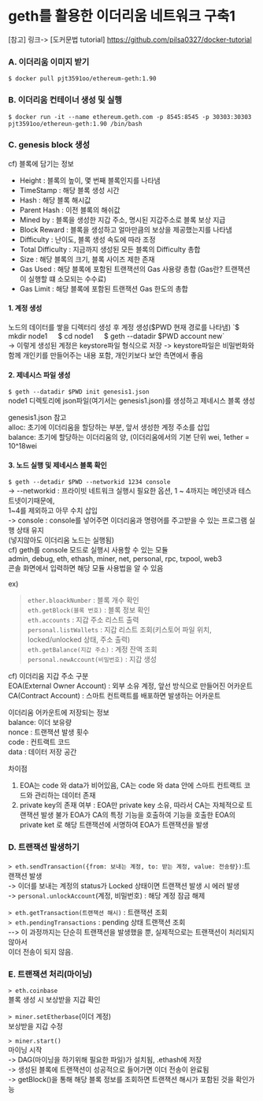 # geth를 활용한 이더리움 네트워크 구축1

[참고]
링크-> [도커문법 tutorial]
https://github.com/pilsa0327/docker-tutorial 

### A. 이더리움 이미지 받기  
`$ docker pull pjt3591oo/ethereum-geth:1.90`

### B. 이더리움 컨테이너 생성 및 실행  
`$ docker run -it --name ethereum.geth.com -p 8545:8545 -p 30303:30303 pjt3591oo/ethereun-geth:1.90 /bin/bash`

### C. genesis block 생성    
 
 cf) 블록에 담기는 정보
 - Height : 블록의 높이, 몇 번째 블록인지를 나타냄  
 - TimeStamp : 해당 블록 생성 시간  
 - Hash : 해당 블록 해시값  
 - Parent Hash : 이전 블록의 해쉬값  
 - Mined by : 블록을 생성한 지갑 주소, 명시된 지갑주소로 블록 보상 지급  
 - Block Reward : 블록을 생성하고 얼마만큼의 보상을 제공했는지를 나타냄  
 - Difficulty : 난이도, 블록 생성 속도에 따라 조정  
 - Total Difficulty : 지금까지 생성된 모든 블록의 Difficulty 총합  
 - Size : 해당 블록의 크기, 블록 사이즈 제한 존재  
 - Gas Used : 해당 블록에 포함된 트랜잭션의 Gas 사용량 총합 (Gas란? 트랜잭션이 실행할 떄 소모되는 수수료)  
 - Gas Limit : 해당 블록에 포함된 트랜잭션 Gas 한도의 총합  

#### 1. 계정 생성
 노드의 데이터를 쌓을 디렉터리 생성 후 계정 생성($PWD 현재 경로를 나타냄)  
   `$ mkdir node1`  
   `$ cd node1`  
   `$ geth --datadir $PWD account new`  
  -> 이렇게 생성된 계정은 keystore파일 형식으로 저장
  -> keystore파일은  비밀번화와 함께 개인키를 만들어주는 내용 포함, 개인키보다 보안 측면에서 좋음

#### 2. 제네시스 파일 생성
 `$ geth --datadir $PWD init genesis1.json`  
 node1 디렉토리에 json파일(여기서는 genesis1.json)를 생성하고 제네시스 블록 생성  

 genesis1.json 참고  
   alloc: 초기에 이더리움을 할당하는 부분, 앞서 생성한 계정 주소를 삽입  
   balance: 초기에 할당하는 이더리움의 양, (이더리움에서의 기본 단위 wei, 1ether = 10^18wei  

#### 3. 노드 실행 및 제네시스 블록 확인  
 `$ geth --detadir $PWD --networkid 1234 console`  
 -> --networkid : 프라이빗 네트워크 실행시 필요한 옵션, 1 ~ 4까지는 메인넷과 테스트넷이기때문에,   
 1~4를 제외하고 아무 수치 삽입  
 -> console : console를 넣어주면 이더리움과 명령어를 주고받을 수 있는 프로그램 실행 상태 유지  
 (넣지않아도 이더리움 노드는 실행됨)         
 cf) geth를 console 모드로 실행시 사용할 수 있는 모듈  
 admin, debug, eth, ethash, miner, net, personal, rpc, txpool, web3  
 콘솔 화면에서 입력하면 해당 모듈 사용법을 알 수 있음   
 
 
ex)   
 > `ether.bloackNumber` : 블록 개수 확인  
 > `eth.getBlock(블록 번호)` : 블록 정보 확인  
 > `eth.accounts` : 지갑 주소 리스트 출력  
 > `personal.listWallets` : 지갑 리스트 조회(키스토어 파일 위치, locked/unlocked 상태, 주소 출력)  
 > `eth.getBalance(지갑 주소)` : 계정 잔액 조회  
 > `personal.newAccount(비밀번호)` : 지갑 생성  

 cf) 이더리움 지갑 주소 구분  
 EOA(External Owner Account) : 외부 소유 계정, 앞선 방식으로 만들어진 어카운트  
 CA(Contract Account) : 스마트 컨트랙트를 배포하면 발생하는 어카운트 

  이더리움 어카운트에 저장되는 정보  
   balance: 이더 보유량  
   nonce : 트랜잭션 발생 횟수  
   code : 컨트랙트 코드  
   data : 데이터 저장 공간  

  차이점
  1) EOA는 code 와 data가 비어있음, CA는 code 와 data 안에 스마트 컨트랙트 코드와 관리하는 데이터 존재
  2) private key의 존재 여부 : EOA만 private key 소유, 따라서 CA는 자체적으로 트랜잭션 발생 불가
    EOA가 CA의 특정 기능을 호출하여 기능을 호출한 EOA의 private ket 로 해당 트랜잭션에 서명하여 EOA가 트랜잭션을 발생 


### D. 트랜잭션 발생하기  
  `> eth.sendTransaction({from: 보내는 계정, to: 받는 계정, value: 전송량})`:트랜잭션 발생  
  -> 이더를 보내는 계정의 status가 Locked 상태이면 트랜잭션 발생 시 에러 발생     
  -> `personal.unlockAccount`(계정, 비밀번호) : 해당 계정 잠금 해제   
  
  `> eth.getTransaction(트랜잭션 해시)` : 트랜잭션 조회  
  `> eth.pendingTransactions` : pending 상태 트랜잭션 조회  
  --> 이 과정까지는 단순히 트랜잭션을 발생했을 뿐, 실제적으로는 트랜잭션이 처리되지 않아서  
      이더 전송이 되지 않음.

### E. 트랜잭션 처리(마이닝)  
   `> eth.coinbase`  
    블록 생성 시 보상받을 지갑 확인  
    
   `> miner.setEtherbase`(이더 계정)  
   보상받을 지갑 수정  
   
   `> miner.start()`  
   마이닝 시작  
   -> DAG(마이닝을 하기위해 필요한 파일)가 설치됨, .ethash에 저장   
   -> 생성된 블록에 트랜잭션이 성공적으로 들어가면 이더 전송이 완료됨  
   -> getBlock()을 통해 해당 블록 정보를 조회하면 트랜잭션 해시가 포함된 것을 확인가능












